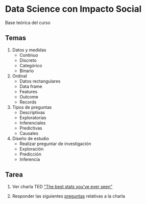 # Data Science con Impacto Social

Base teórica del curso

## Temas

1. Datos y medidas
	+ Continuo
	+ Discreto
	+ Categórico
	+ Binario
2. Ordinal
	+ Datos rectangulares
	+ Data frame
	+ Features
	+ Outcome
	+ Records
3. Tipos de preguntas
	+ Descriptivas
	+ Exploratorias
	+ Inferenciales
	+ Predictivas
	+ Causales
4. Diseño de estudio
	+ Realizar preguntar de investigación
	+ Exploración
	+ Predicción
	+ Inferencia

## Tarea

1. Ver charla TED ["The best stats you've ever seen"](https://www.ted.com/talks/hans_rosling_shows_the_best_stats_you_ve_ever_seen)

2. Responder las siguientes [preguntas]() relativas a la charla 